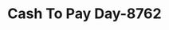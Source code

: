 ---
f_zip-code: 24641
f_state-code: VA
title: Cash To Pay Day-8762
f_phone: 276-596-9070
f_city-only: Richlands
f_address: 174 Kents Ridge Rd Richlands
f_location-unique-id: '8762'
slug: cash-to-pay-day-8762
updated-on: '2024-05-30T13:46:58.046Z'
created-on: '2024-05-30T13:36:59.803Z'
published-on: '2024-05-30T13:54:32.469Z'
f_city-state: cms/city/richlands-va.md
f_company: cms/company/cash-to-pay-day.md
f_state: cms/state/virginia.md
layout: '[payday-loan].html'
tags: payday-loan
---